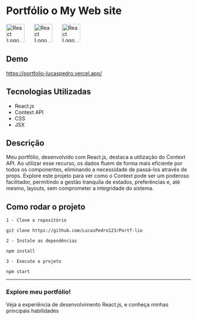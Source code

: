 
# Portfólio o My Web site
<img src="https://upload.wikimedia.org/wikipedia/commons/thumb/a/a7/React-icon.svg/1200px-React-icon.svg.png" alt="React Logo" width="50">ㅤㅤ<img src="https://upload.wikimedia.org/wikipedia/commons/thumb/d/d5/CSS3_logo_and_wordmark.svg/1200px-CSS3_logo_and_wordmark.svg.png" alt="React Logo" width="50">ㅤㅤ<img src="https://upload.wikimedia.org/wikipedia/commons/9/99/Unofficial_JavaScript_logo_2.svg" alt="React Logo" width="50">

## Demo

https://portfolio-lucaspedro.vercel.app/

## Tecnologias Utilizadas

- React.js
- Context API
- CSS
- JSX

## Descrição

Meu portfólio, desenvolvido com React.js, destaca a utilização do Context API. 
Ao utilizar esse recurso, os dados fluem de forma mais eficiente por todos os componentes, eliminando 
a necessidade de passá-los através de props. Explore este projeto para ver como o Context pode ser um 
poderoso facilitador, permitindo a gestão tranquila de estados, preferências e, até mesmo, layouts, 
sem comprometer a integridade do sistema.

## Como rodar o projeto
 
`1 - Clone o repositório`

    git clone https://github.com/LucasPedro123/Portf-lio
         
   
    
 `2 - Instale as dependências`

    npm install
 
`3 - Execute o projeto`
 
    npm start
    
---

### Explore meu portfólio!
Veja a experiência de desenvolvimento React.js, e conheça minhas principais habilidades
